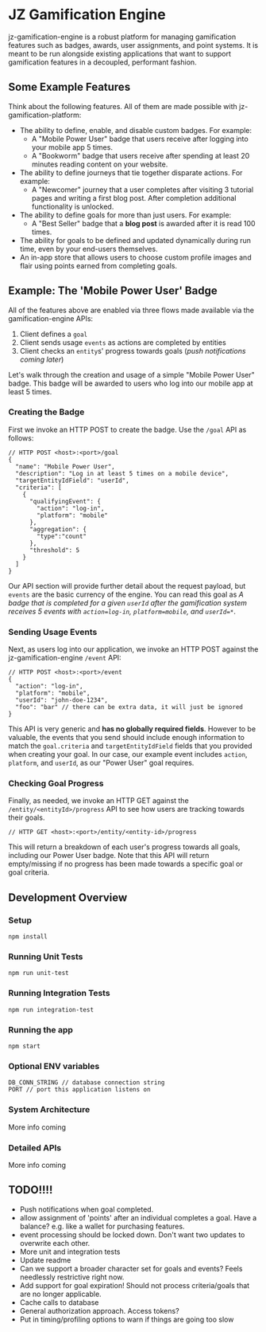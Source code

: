 # JZ Gamification Engine
jz-gamification-engine is a robust platform for managing gamification features such as badges, awards, user assignments, and point systems. It is meant to be run alongside existing applications that want to support gamification features in a decoupled, performant fashion.

## Some Example Features 
Think about the following features. All of them are made possible with jz-gamification-platform:

* The ability to define, enable, and disable custom badges. For example:
    * A "Mobile Power User" badge that users receive after logging into your mobile app 5 times.
    * A "Bookworm" badge that users receive after spending at least 20 minutes reading content on your website.
* The ability to define journeys that tie together disparate actions. For example:
    * A "Newcomer" journey that a user completes after visiting 3 tutorial pages and writing a first blog post. After completion additional functionality is unlocked.
* The ability to define goals for more than just users. For example:
    * A "Best Seller" badge that a **blog post** is awarded after it is read 100 times.
* The ability for goals to be defined and updated dynamically during run time, even by your end-users themselves. 
* An in-app store that allows users to choose custom profile images and flair using points earned from completing goals.

## Example: The 'Mobile Power User' Badge
All of the features above are enabled via three flows made available via the gamification-engine APIs:

1. Client defines a `goal`
2. Client sends usage `events` as actions are completed by entities 
3. Client checks an `entity`s' progress towards goals (*push notifications coming later*)

Let's walk through the creation and usage of a simple "Mobile Power User" badge. This badge will be awarded to users who log into our mobile app at least 5 times.

### Creating the Badge
First we invoke an HTTP POST to create the badge. Use the `/goal` API as follows:

```
// HTTP POST <host>:<port>/goal
{
  "name": "Mobile Power User",
  "description": "Log in at least 5 times on a mobile device",
  "targetEntityIdField": "userId",
  "criteria": [
    {
      "qualifyingEvent": {
        "action": "log-in",
        "platform": "mobile"
      },
      "aggregation": {
      	"type":"count"
      },
      "threshold": 5
    }
  ]
}
```

Our API section will provide further detail about the request payload, but `events` are the basic currency of the engine. You can read this goal as *A badge that is completed for a given `userId` after the gamification system receives 5 events with `action=log-in`, `platform=mobile`, and `userId=*`*.

### Sending Usage Events
Next, as users log into our application, we invoke an HTTP POST against the jz-gamification-engine `/event` API:

```
// HTTP POST <host>:<port>/event
{
  "action": "log-in",
  "platform": "mobile",
  "userId": "john-doe-1234",
  "foo": "bar" // there can be extra data, it will just be ignored
}
```

This API is very generic and **has no globally required fields**. However to be valuable, the events that you send should include enough information to match the `goal.criteria` and `targetEntityIdField` fields that you provided when creating your goal. In our case, our example event includes `action`, `platform`, and `userId`, as our "Power User" goal requires.

### Checking Goal Progress
Finally, as needed, we invoke an HTTP GET against the `/entity/<entityId>/progress` API to see how users are tracking towards their goals.

```
// HTTP GET <host>:<port>/entity/<entity-id>/progress
```

This will return a breakdown of each user's progress towards all goals, including our Power User badge. Note that this API will return empty/missing if no progress has been made towards a specific goal or goal criteria.

## Development Overview

### Setup
```
npm install
```

### Running Unit Tests

```
npm run unit-test
```

### Running Integration Tests

```
npm run integration-test
```

### Running the app
```
npm start
```

### Optional ENV variables
```
DB_CONN_STRING // database connection string
PORT // port this application listens on
```

### System Architecture
More info coming

### Detailed APIs
More info coming

## TODO!!!!
* Push notifications when goal completed.
* allow assignment of 'points' after an individual completes a goal. Have a balance? e.g. like a wallet for purchasing features.
* event processing should be locked down. Don't want two updates to overwrite each other. 
* More unit and integration tests
* Update readme
* Can we support a broader character set for goals and events? Feels needlessly restrictive right now.
* Add support for goal expiration! Should not process criteria/goals that are no longer applicable.
* Cache calls to database
* General authorization approach. Access tokens?
* Put in timing/profiling options to warn if things are going too slow